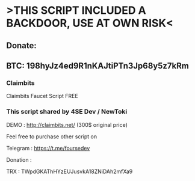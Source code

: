 # >THIS SCRIPT INCLUDED A BACKDOOR, USE AT OWN RISK<
## Donate: 
## BTC: 198hyJz4ed9R1nKAJtiPTn3Jp68y5z7kRm


### Claimbits
Claimbits Faucet Script FREE

### This script shared by 4SE Dev / NewToki

DEMO : http://claimbits.net/ (300$ original price)


Feel free to purchase other script on 

Telegram : https://t.me/foursedev

Donation : 

TRX : TWpdGKAThHYzEUJusvkA18ZNiDAh2mfXa9
